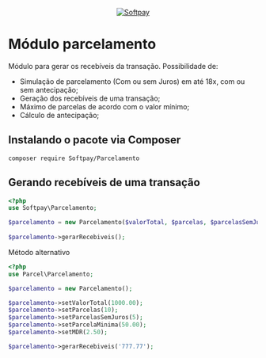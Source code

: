 <p align="center">
 <a href="https://www.softpay.com.br"><img src="https://console.europag.com.br/assets/images/softpay.png" title="Softpay" alt="Softpay"></a>
</p>

# Módulo parcelamento
Módulo para gerar os recebíveis da transação. Possibilidade de:

 - Simulação de parcelamento (Com ou sem Juros) em até 18x, com ou sem antecipação;
 - Geração dos recebíveis de uma transação;
 - Máximo de parcelas de acordo com o valor mínimo;
 - Cálculo de antecipação;
 
## Instalando o pacote via Composer

```
composer require Softpay/Parcelamento
```


## Gerando recebíveis de uma transação

```php
<?php
use Softpay\Parcelamento;

$parcelamento = new Parcelamento($valorTotal, $parcelas, $parcelasSemJuros, $valorTotal, $MDR);
        
$parcelamento->gerarRecebiveis();

```
Método alternativo
```php
<?php
use Parcel\Parcelamento;

$parcelamento = new Parcelamento();

$parcelamento->setValorTotal(1000.00);
$parcelamento->setParcelas(10);
$parcelamento->setParcelasSemJuros(5);
$parcelamento->setParcelaMinima(50.00);
$parcelamento->setMDR(2.50);

$parcelamento->gerarRecebiveis('777.77');

```

